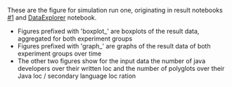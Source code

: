 These are the figure for simulation run one, originating in result notebooks [#1](Results_Iteration#1.ipynb) and [DataExplorer](DataExplorer.ipynb) notebook.
* Figures prefixed with 'boxplot_' are boxplots of the result data, aggregated for both experiment groups
* Figures prefixed with 'graph_' are graphs of the result data of both experiment groups over time
* The other two figures show for the input data the number of java developers over their written loc and the number of polyglots over their Java loc / secondary language loc ration 